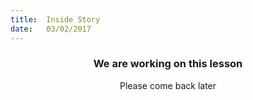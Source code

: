 ```yaml
---
title:  Inside Story
date:   03/02/2017
---
```


### <center>We are working on this lesson</center>
<center>Please come back later</center>